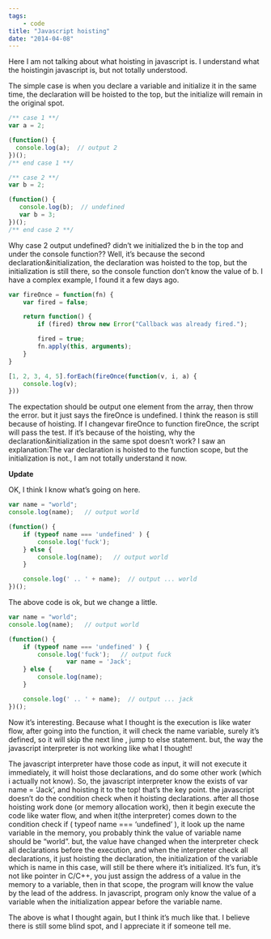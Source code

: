 ```yaml
---
tags:
    - code
title: "Javascript hoisting"
date: "2014-04-08"
---
```


Here I am not talking about what hoisting in javascript is. I understand what the hoistingin javascript is, but not totally understood.

The simple case is when you declare a variable and initialize it in the same time, the declaration will be hoisted to the top, but the initialize will remain in the original spot.

```javascript
/** case 1 **/
var a = 2;

(function() {
  console.log(a);  // output 2
})();
/** end case 1 **/

/** case 2 **/
var b = 2;

(function() {
   console.log(b);  // undefined
   var b = 3;
})();
/** end case 2 **/
```

Why case 2 output undefined? didn’t we initialized the b in the top and under the console function?? Well, it’s because the second declaration&initialization, the declaration was hoisted to the top, but the initialization is still there, so the console function don’t know the value of b.
I have a complex example, I found it a few days ago.

```javascript
var fireOnce = function(fn) {
    var fired = false;

    return function() {
        if (fired) throw new Error("Callback was already fired.");

        fired = true;
        fn.apply(this, arguments);
    }
}

[1, 2, 3, 4, 5].forEach(fireOnce(function(v, i, a) {
    console.log(v);
}))
```

The expectation should be output one element from the array, then throw the error. but it just says the fireOnce is undefined. I think the reason is still because of hoisting. If I changevar fireOnce to function fireOnce, the script will pass the test. If it’s because of the hoisting, why the declaration&initialization in the same spot doesn’t work? I saw an explanation:The var declaration is hoisted to the function scope, but the initialization is not., I am not totally understand it now.

__Update__

OK, I think I know what’s going on here.

```javascript
var name = "world";
console.log(name);   // output world

(function() {
    if (typeof name === 'undefined' ) {
        console.log('fuck');
    } else {
        console.log(name);   // output world
    }

    console.log(' .. ' + name);  // output ... world
})();
```

The above code is ok, but we change a little.

```javascript
var name = "world";
console.log(name);   // output world

(function() {
    if (typeof name === 'undefined' ) {
        console.log('fuck');   // output fuck
                var name = 'Jack';
    } else {
        console.log(name);
    }

    console.log(' .. ' + name);  // output ... jack
})();
```

Now it’s interesting. Because what I thought is the execution is like water flow, after going into the function, it will check the name variable, surely it’s defined, so it will skip the next line , jump to else statement. but, the way the javascript interpreter is not working like what I thought!

The javascript interpreter have those code as input, it will not execute it immediately, it will hoist those declarations, and do some other work (which i actually not know). So, the javascript interpreter know the exists of var name = ‘Jack’, and hoisting it to the top! that’s the key point. the javascript doesn’t do the condition check when it hoisting declarations. after all those hoisting work done (or memory allocation work), then it begin execute the code like water flow, and when it(the interpreter) comes down to the condition check if ( typeof name === ‘undefined’ ), it look up the name variable in the memory, you probably think the value of variable name should be “world”. but, the value have changed when the interpreter check all declarations before the execution, and when the interpreter check all declarations, it just hoisting the declaration, the initialization of the variable which is name in this case, will still be there where it’s initialized. It’s fun, it’s not like pointer in C/C++, you just assign the address of a value in the memory to a variable, then in that scope, the program will know the value by the lead of the address. In javascript, program only know the value of a variable when the initialization appear before the variable name.

The above is what I thought again, but I think it’s much like that. I believe there is still some blind spot, and I appreciate it if someone tell me.
